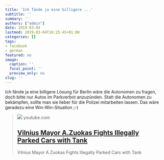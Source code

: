 ```yaml
---
title: 'Ich fände ja eine billigere ...'
subtitle: ''
summary: ''
authors: ["admin"]
date: 2019-03-04
lastmod: 2019-03-04T16:25:45+01:00
categories: []
tags:
- facebook
- german
featured: no
image:
  caption: ''
  focal_point: ''
  preview_only: no
slug: ''
---
```

Ich fände ja eine billigere Lösung für Berlin wäre die Autonomen zu fragen, doch bitte nur Autos im Parkverbot anzuzünden. Statt die Autonomen zu bekämpfen, sollte man sie lieber für die Polizei mitarbeiten lassen. Das wäre geradezu eine Win-Win-Situation ;-)
> [![](https://i.ytimg.com/vi/V-fWN0FmcIU/hqdefault.jpg)](https://www.youtube.com/watch?v=V-fWN0FmcIU)
> youtube.com
> ## [Vilnius Mayor A.Zuokas Fights Illegally Parked Cars with Tank](https://www.youtube.com/watch?v=V-fWN0FmcIU)
>
>Vilnius Mayor A.Zuokas Fights Illegally Parked Cars with Tank


